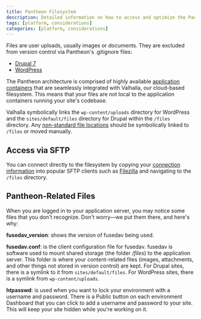 ```yaml
---
title: Pantheon Filesystem
description: Detailed information on how to access and optimize the Pantheon filesystem.
tags: [platform, considerations]
categories: [platform, considerations]
---
```

Files are user uploads, usually images or documents. They are excluded from version control via Pantheon's .gitignore files:

- [Drupal 7](https://github.com/pantheon-systems/drops-7/blob/master/.gitignore)
- [WordPress](https://github.com/pantheon-systems/WordPress/blob/master/.gitignore)

The Pantheon architecture is comprised of highly available [application containers](/docs/application-containers/) that are seamlessly integrated with Valhalla, our cloud-based filesystem. This means that your files are not local to the application containers running your site's codebase.

Valhalla symbolically links the `wp-content/uploads` directory for WordPress and the `sites/default/files` directory for Drupal within the `/files` directory. Any [non-standard file locations](/docs/non-standard-file-paths/) should be symbolically linked to `/files` or moved manually.

## Access via SFTP
You can connect directly to the filesystem by copying your [connection information](/docs/sftp#sftp-connection-information) into popular SFTP clients such as [Filezilla](/docs/filezilla/) and navigating to the `/files` directory.

## Pantheon-Related Files
When you are logged in to your application server, you may notice some files that you don't recognize. Don't worry—we put them there, and here's why:

**fusedav_version**: shows the version of fusedav being used.

**fusedav.conf**: is the client configuration file for fusedav. fusedav is software used to mount shared storage (the folder */files*) to the application server. This folder is where your content-related files (images, attachments, and other things not stored in version control) are kept. For Drupal sites, there is a symlink to it from `sites/default/files`. For WordPress sites, there is a symlink from `wp-content/uploads`.

**htpasswd**: is used when you want to lock your environment with a username and password. There is a Public button on each environment Dashboard that you can click to add a username and password to your site. This will keep your site hidden while you're working on it.
